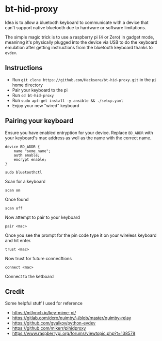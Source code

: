 # bt-hid-proxy

Idea is to allow a bluetooth keyboard to communicate with a device that can't support native bluetooth due to hardware or software limitations.

The simple magic trick is to use a raspberry pi (4 or Zero) in gadget mode, meaninng it's physically plugged into the device via USB to do the keyboard emulation after getting instructions from the bluetooth keyboard thanks to `evdev`.

## Instructions
- Run `git clone https://github.com/Hacksore/bt-hid-proxy.git` in the `pi` home directory
- Pair your keyboard to the pi
- Run `cd bt-hid-proxy`
- Run `sudo apt-get install -y ansible && ./setup.yaml`
- Enjoy your new "wired" keyboard


## Pairing your keyboard

Ensure you have enabled entryption for your device. Replace `BD_ADDR` with your keyboard's mac address as well as the name with the correct name.

```
device BD_ADDR {
    name "some_name";
    auth enable;
    encrypt enable;
}
```

`sudo bluetoothctl`


Scan for a keyboard

`scan on`


Once found 

`scan off`


Now attempt to pair to your keyboard

`pair <mac>`

Once you see the prompt for the pin code type it on your wireless keyboard and hit enter.

`trust <mac>`

Now trust for future connecftions

`connect <mac>`

Connect to the ketboard


## Credit
Some helpful stuff I used for reference
- https://mtlynch.io/key-mime-pi/
- https://gitlab.com/dcro/quimby/-/blob/master/quimby-relay
- https://github.com/gvalkov/python-evdev
- https://github.com/mikerr/pihidproxy
- https://www.raspberrypi.org/forums/viewtopic.php?t=138578